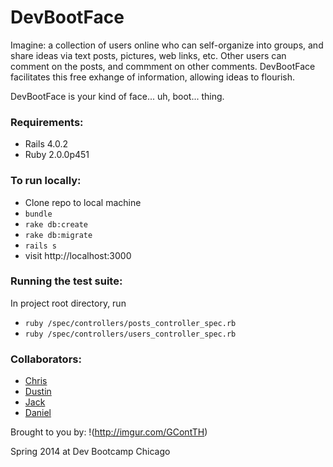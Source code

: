 # DevBootFace

Imagine: a collection of users online who can self-organize into groups, and share ideas via text posts, pictures, web links, etc. Other users can comment on the posts, and commment on other comments. DevBootFace facilitates this free exhange of information, allowing ideas to flourish.

DevBootFace is your kind of face... uh, boot... thing.

### Requirements:
- Rails 4.0.2
- Ruby 2.0.0p451

### To run locally:
- Clone repo to local machine
- `bundle`
- `rake db:create`
- `rake db:migrate`
- `rails s`
- visit http://localhost:3000

### Running the test suite:
In project root directory, run
- `ruby /spec/controllers/posts_controller_spec.rb`
- `ruby /spec/controllers/users_controller_spec.rb`

### Collaborators:
- [Chris](https://github.com/cprater)
- [Dustin](https://github.com/dustincfox)
- [Jack](https://github.com/jdubnicek)
- [Daniel](https://github.com/dandydanny)

Brought to you by:
!(http://imgur.com/GContTH)

Spring 2014 at Dev Bootcamp Chicago

